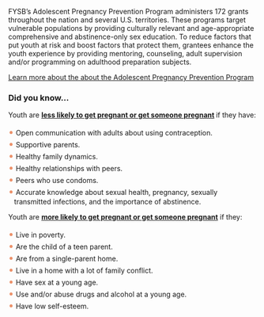 <p>FYSB’s Adolescent Pregnancy Prevention Program administers 172 grants throughout the nation and several U.S. territories. These programs target vulnerable populations by providing culturally relevant and age-appropriate comprehensive and abstinence-only sex education.  To reduce factors that put youth at risk and boost factors that protect them, grantees enhance the youth experience by providing mentoring, counseling, adult supervision and/or programming on adulthood preparation subjects.</p>
<p><a href="http://www.acf.hhs.gov/programs/fysb/programs/adolescent-pregnancy-prevention" >Learn more about the about the Adolescent Pregnancy Prevention Program</a></p>

<h3>Did you know...</h3>

<p>Youth are <strong><a href="http://www.findyouthinfo.gov/youth-topics/teen-pregnancy-prevention/risk-and-protective-factors">less likely to get pregnant or get someone pregnant</a> </strong>if they have:</p>
<p><span style="color:#ec916a; font-size: 20px;">•</span> Open communication with adults about using contraception. </br>
<span style="color:#ec916a; font-size: 20px;">•</span>  Supportive parents. </br>
<span style="color:#ec916a; font-size: 20px;">•</span>  Healthy family dynamics.</br>
<span style="color:#ec916a; font-size: 20px;">•</span>  Healthy relationships with peers. </br>
<span style="color:#ec916a; font-size: 20px;">•</span>  Peers who use condoms. </br>
<span style="color:#ec916a; font-size: 20px;">•</span>  Accurate knowledge about sexual health, pregnancy, sexually</br> &nbsp;&nbsp; transmitted infections, and the importance of abstinence.</p>

<p>Youth are <strong><a href="http://www.findyouthinfo.gov/youth-topics/teen-pregnancy-prevention/risk-and-protective-factors" >more likely to get pregnant or get someone pregnant</a></strong> if they:</p>

<p><span style="color:#ec916a; font-size: 20px;">•</span> Live in poverty. </br>
<span style="color:#ec916a; font-size: 20px;">•</span>  Are the child of a teen parent. </br>
<span style="color:#ec916a; font-size: 20px;">•</span>  Are from a single-parent home.</br>
<span style="color:#ec916a; font-size: 20px;">•</span>  Live in a home with a lot of family conflict.</br>
<span style="color:#ec916a; font-size: 20px;">•</span>  Have sex at a young age.</br>
<span style="color:#ec916a; font-size: 20px;">•</span>  Use and/or abuse drugs and alcohol at a young age.</br>
<span style="color:#ec916a; font-size: 20px;">•</span>  Have low self-esteem.</p>